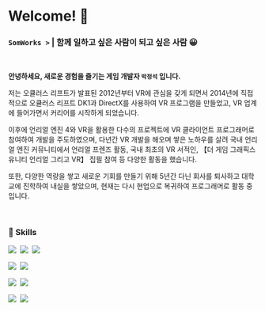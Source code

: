 # Welcome! 👋

### **`SomWorks >`** | 함께 일하고 싶은 사람이 되고 싶은 사람 😀

<br>

**안녕하세요, 새로운 경험을 즐기는 게임 개발자 `박정석` 입니다.**

저는 오큘러스 리프트가 발표된 2012년부터 VR에 관심을 갖게 되면서 2014년에 직접적으로 오큘러스 리프트 DK1과 DirectX를 사용하여 VR 프로그램을 만들었고, VR 업계에 들어가면서 커리어를 시작하게 되었습니다.

이후에 언리얼 엔진 4와 VR을 활용한 다수의 프로젝트에 VR 클라이언트 프로그래머로 참여하여 개발을 주도하였으며, 다년간 VR 개발을 해오며 쌓은 노하우를 살려 국내 언리얼 엔진 커뮤니티에서 언리얼 프렌즈 활동, 국내 최초의 VR 서적인, 【더 게임 그래픽스 유니티 언리얼 그리고 VR】 집필 참여 등 다양한 활동을 했습니다.

또한, 다양한 역량을 쌓고 새로운 기회를 만들기 위해 5년간 다닌 회사를 퇴사하고 대학교에 진학하여 내실을 쌓았으며, 현재는 다시 현업으로 복귀하여 프로그래머로 활동 중입니다.

<br>

### **🚀 Skills**
<img src="https://img.shields.io/badge/C++-00599C?style=flat&logo=cplusplus&logoColor=white"/></a>&nbsp;
<img src="https://img.shields.io/badge/C Sharp-239120?style=flat&logo=csharp&logoColor=white"/></a>&nbsp;
<img src="https://img.shields.io/badge/Go-00ADD8?style=flat&logo=go&logoColor=white"/></a>&nbsp;

<img src="https://img.shields.io/badge/Unreal Engine-0E1128?style=flat&logo=unrealengine&logoColor=white"/></a>&nbsp;
<img src="https://img.shields.io/badge/Unity-222324?style=flat&logo=unity&logoColor=white"/></a>&nbsp;

<img src="https://img.shields.io/badge/MongoDB-47A248?style=flat&logo=mongodb&logoColor=white"/></a>&nbsp;
<img src="https://img.shields.io/badge/Redis-DC382D?style=flat&logo=redis&logoColor=white"/></a>&nbsp;

<img src="https://img.shields.io/badge/Git-F05032?style=flat&logo=git&logoColor=white"/></a>&nbsp;
<img src="https://img.shields.io/badge/SVN-809CC9?style=flat&logo=subversion&logoColor=white"/></a>&nbsp;

<!--
[![github stats](https://github-readme-stats.vercel.app/api?username=sombusta)](https://github.com/sombusta/sombusta)
[<img src="https://img.shields.io/badge/Profile-0D0D0D?style=flat&logo=notion&logoColor=white"/>](https://www.notion.so/somworks/Jeongseok-Park-840bdf41d7294bf0acfc8660bb02bb06?pvs=4)	

**Sombusta/Sombusta** is a ✨ _special_ ✨ repository because its `README.md` (this file) appears on your GitHub profile.

Here are some ideas to get you started:

- 🔭 I’m currently working on ...
- 🌱 I’m currently learning ...
- 👯 I’m looking to collaborate on ...
- 🤔 I’m looking for help with ...
- 💬 Ask me about ...
- 📫 How to reach me: ...
- 😄 Pronouns: ...
- ⚡ Fun fact: ...

<div align=center>  

- **`ShovelWorks Studio`** | Creative Director, Client Programmer
- **`Action Square`** | Client Programmer

</div>

-->
